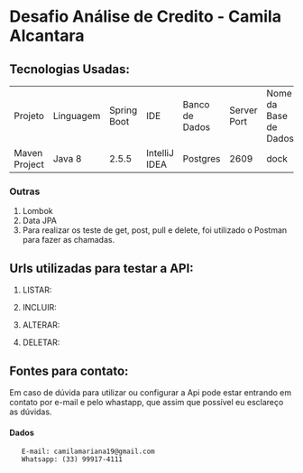 <h1> Desafio Análise de Credito - Camila Alcantara </h1>

 ## Tecnologias Usadas: 
  
<table>
  <tr>
   <td>Projeto</td>
   <td>Linguagem</td>
   <td>Spring Boot</td>
   <td>IDE</td>
   <td>Banco de Dados</td>
   <td>Server Port</td>
   <td>Nome da Base de Dados</td>
  </tr>
   <tr>
   <td>Maven Project</td>
   <td>Java 8</td>
   <td>2.5.5</td>
   <td>IntelliJ IDEA</td>
   <td>Postgres</td>
   <td>2609</td>
   <td>dock</td>
  </tr>
</table>

  <h3> Outras </h3>
  
  1) Lombok
  2) Data JPA
  3) Para realizar os teste de get, post, pull e delete, foi utilizado o Postman para fazer as chamadas.

  
  
 ## Urls utilizadas para testar a API: 
 
  1) LISTAR:
        
  2) INCLUIR:
  
  3) ALTERAR:
      
  4) DELETAR:
       

  
   ## Fontes para contato: 
  
<text> Em caso de dúvida para utilizar ou configurar a Api pode estar entrando em contato por e-mail e pelo whastapp, que assim que possível eu esclareço as dúvidas.
</text>
  
   <h4>Dados</h4>
  
  ```
     E-mail: camilamariana19@gmail.com
     Whatsapp: (33) 99917-4111
     
  ```

